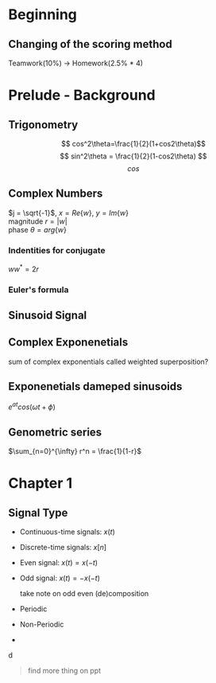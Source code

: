 # Beginning

## Changing of the scoring method
Teamwork(10%) $\rightarrow$ Homework(2.5% * 4)

# Prelude - Background

## Trigonometry
$$ cos^2\theta=\frac{1}{2}(1+cos2\theta)$$
$$ sin^2\theta = \frac{1}{2}(1-cos2\theta) $$
$$ cos $$
## Complex Numbers

$j = \sqrt{-1}$, $x = Re\{w\}$, $y = Im\{w\}$\
magnitude $r = |w|$ \
phase $\theta = arg\{w\}$

### Indentities for conjugate
$ww^* = 2r$

### Euler's formula


## Sinusoid Signal

## Complex Exponenetials

sum of complex exponentials called weighted superposition? 


## Exponenetials dameped sinusoids

$e^{at}cos(\omega t + \phi)$

## Genometric series

$\sum_{n=0}^{\infty} r^n = \frac{1}{1-r}$

# Chapter 1

## Signal Type

- Continuous-time signals: $x(t)$
- Discrete-time signals: $x[n]$

- Even signal: $x(t) = x(-t)$
- Odd signal: $x(t) = -x(-t)$

	take note on odd even (de)composition
    

- Periodic
- Non-Periodic
- 
d
> find more thing on ppt

